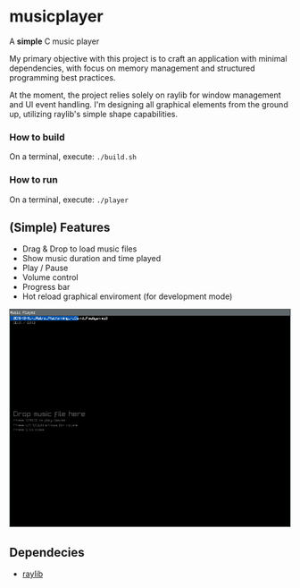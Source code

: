 # musicplayer
A **simple** C music player

My primary objective with this project is to craft an application with minimal dependencies, 
with focus on memory management and structured programming best practices.

At the moment, the project relies solely on raylib for window management and UI event handling. 
I'm designing all graphical elements from the ground up, utilizing raylib's simple shape capabilities.

### How to build
On a terminal, execute: `./build.sh`

### How to run
On a terminal, execute: `./player`

## (Simple) Features
- Drag & Drop to load music files
- Show music duration and time played
- Play / Pause
- Volume control
- Progress bar
- Hot reload graphical enviroment (for development mode)


![Simple C Music Player](scmp.png)


## Dependecies
- [raylib](https://www.raylib.com/)
